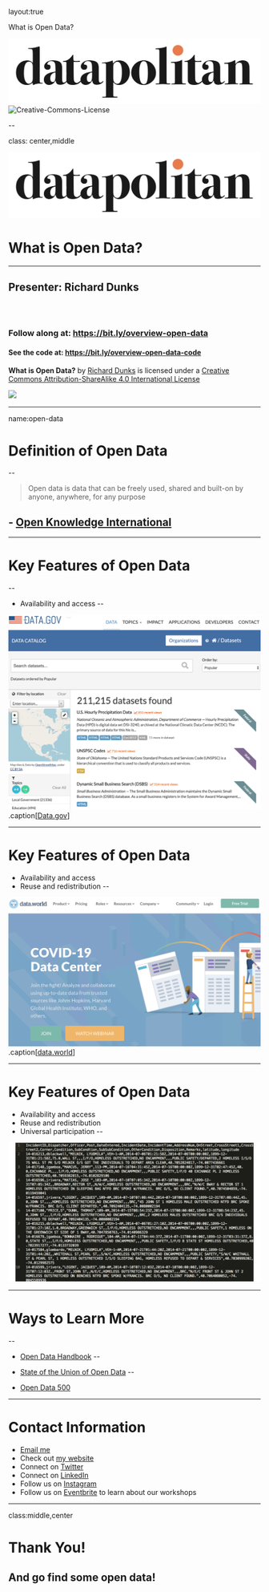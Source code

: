 layout:true

<div class="header">
  
  <p class="header-text">What is Open Data?</p>
</div>
<div class="footer">
  <p class="footer-text">
    <img src="images/datapolitan-logo-01.svg" class="logo_new">
    <span xmlns:dct="http://purl.org/dc/terms/" property="dct:title">
      <img alt="Creative-Commons-License" style="border-width:0" src="https://i.creativecommons.org/l/by-sa/4.0/80x15.png" />
      </p>
</div>

<!-- <div class="header" style="display:block; text-align: left; color:gray; font-size:1em; position: fixed; top: 0px; left: 0px; height: 30px;vertical-align:middle;margin:7px 0 0 0;width:100%;background: #fcfcfc;
background: -moz-linear-gradient(top, #fcfcfc 0%, #d1d1d1 100%); 
background: -webkit-linear-gradient(top, #fcfcfc 0%,#d1d1d1 100%);
background: linear-gradient(to bottom, #fcfcfc 0%,#d1d1d1 100%);
filter: progid:DXImageTransform.Microsoft.gradient( startColorstr='#fcfcfc', endColorstr='#d1d1d1',GradientType=0 );">
  <img src="images/datapolitan_transparent_small.png" style="position: fixed;top: 2px; left: 5px; width: 14%;">
  <p style="display:block;text-align:left;color:gray;font-size:1em; position: fixed; top: 0px; left: 155px; height: 30px;vertical-align:middle;margin:7px 0 0 0; ">Seeing Dallas in Data: An Introduction to Open Data in DFW</p>
</div>
<div class="footer" style="display:block;color:gray;position:fixed;bottom: 0px;left:0px;height:30px;vertical-align:middle;margin:0 0 0 0;width:100%;background: #fcfcfc;background: -moz-linear-gradient(top, #fcfcfc 0%, #d1d1d1 100%);background: -webkit-linear-gradient(top, #fcfcfc 0%,#d1d1d1 100%);background: linear-gradient(to bottom, #fcfcfc 0%,#d1d1d1 100%);sfilter: progid:DXImageTransform.Microsoft.gradient( startColorstr='#fcfcfc', endColorstr='#d1d1d1',GradientType=0 );">
  <p class="footer">
    <span xmlns:dct="http://purl.org/dc/terms/" property="dct:title">Introduction to Open Data</span> by <a xmlns:cc="http://creativecommons.org/ns#" href="http://www.datapolitan.com" property="cc:attributionName" rel="cc:attributionURL">Richard Dunks</a> is licensed under a <a rel="license" href="http://creativecommons.org/licenses/by-sa/4.0/">Creative Commons Attribution-ShareAlike 4.0 International License</a>.<a rel="license" href="http://creativecommons.org/licenses/by-sa/4.0/"><img alt="Creative-Commons-License" style="border-width:0" src="https://i.creativecommons.org/l/by-sa/4.0/80x15.png" /></a>
  </p>

</div> -->

--

class: center,middle

![img-center-50](images/datapolitan-logo-01.svg)

# What is Open Data?

- - -

## Presenter: Richard Dunks

###### &nbsp;

### Follow along at: https://bit.ly/overview-open-data

#### See the code at: https://bit.ly/overview-open-data-code

<p class="license-text"><strong><strong>What is Open Data?</strong></strong> by <a xmlns:cc="http://creativecommons.org/ns#" href="http://www.datapolitan.com" property="cc:attributionName" rel="cc:attributionURL">Richard Dunks</a> is licensed under a <a rel="license" href="http://creativecommons.org/licenses/by-sa/4.0/">Creative Commons Attribution-ShareAlike 4.0 International License</a></p>

<a rel="license" href="http://creativecommons.org/licenses/by-sa/4.0/"><img style="border-width:0;width:8%" src="https://i.creativecommons.org/l/by-sa/4.0/80x15.png" /></a>

---

name:open-data
# Definition of Open Data
--

> Open data is data that can be freely used, shared and built-on by anyone, anywhere, for any purpose

## - [Open Knowledge International](http://blog.okfn.org/2013/10/03/defining-open-data/)

---

# Key Features of Open Data
--

+ Availability and access
--


[![img-center-75](images/portal.png)](https://www.data.gov/)
.caption[[Data.gov](https://www.data.gov/)]

---

# Key Features of Open Data
+ Availability and access
+ Reuse and redistribution
--


[![img-center-85](images/data_world.png)](https://data.world/)
.caption[[data.world](https://data.world/)]

---

# Key Features of Open Data
+ Availability and access
+ Reuse and redistribution
+ Universal participation
--

![img-center-85](images/csv.png)

---

# Ways to Learn More
--

+ [Open Data Handbook](http://opendatahandbook.org/)
--

+ [State of the Union of Open Data](https://www.datafoundation.org/the-state-of-the-union-of-open-data-ed-3)
--

+ [Open Data 500](https://www.opendata500.com/)

---

# Contact Information
+ [Email me](mailto:richard[at]datapolitan[dot]com)
+ Check out [my website](https://wwww.datapolitan.com)
+ Connect on [Twitter](https://twitter.com/Datapolitan)
+ Connect on [LinkedIn](https://www.linkedin.com/in/richarddunks/)
+ Follow us on [Instagram](https://www.instagram.com/datapolitan/)
+ Follow us on [Eventbrite](https://www.eventbrite.com/o/datapolitan-18675558166) to learn about our workshops

---

class:middle,center
# Thank You!

## And go find some open data!

